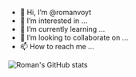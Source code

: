 - 👋 Hi, I’m @romanvoyt
- 👀 I’m interested in ...
- 🌱 I’m currently learning ...
- 💞️ I’m looking to collaborate on ...
- 📫 How to reach me ...

![Roman's GitHub stats](https://github-readme-stats.vercel.app/api?username=romanvoyt&show_icons=true&theme=default)

<!---
romanvoyt/romanvoyt is a ✨ special ✨ repository because its `README.md` (this file) appears on your GitHub profile.
You can click the Preview link to take a look at your changes.
--->
